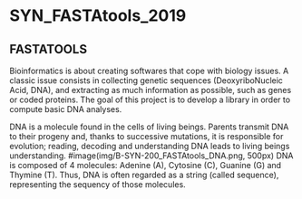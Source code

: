 # SYN_FASTAtools_2019

## FASTATOOLS

Bioinformatics is about creating softwares that cope with biology issues.
A classic issue consists in collecting genetic sequences (DeoxyriboNucleic Acid, DNA), and extracting as
much information as possible, such as genes or coded proteins.
The goal of this project is to develop a library in order to compute basic DNA analyses.

DNA is a molecule found in the cells of living beings.
Parents transmit DNA to their progeny and, thanks to successive mutations, it is responsible for evolution;
reading, decoding and understanding DNA leads to living beings understanding.
#image(img/B-SYN-200_FASTAtools_DNA.png, 500px)
DNA is composed of 4 molecules: Adenine (A), Cytosine (C), Guanine (G) and Thymine (T).
Thus, DNA is often regarded as a string (called sequence), representing the sequency of those molecules.
